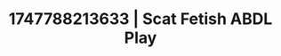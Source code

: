 ---
categories:
- Threesome action
- Erotic art direction
- Real amateur
- Tattooed beauties
- After dark play
image: /assets/images/1747788213633.jpg
layout: post
seo:
  description: Featured content with artistic ABDL Play, Scat Fetish. HD images available.
  keywords: ABDL Play, Scat Fetish
  og_image: /assets/images/1747788213633.jpg
  schema_type: VisualArtwork
tags:
- ABDL Play
- Scat Fetish
- '#1747788213633'
title: 1747788213633 | Scat Fetish ABDL Play
---